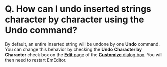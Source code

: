 # Q. How can I undo inserted strings character by character using the Undo command?

By default, an entire inserted string will be undone by one **Undo** command. You
can change this behavior by checking the
**Undo**
**Character by Character** check box on the
[**Edit** page](../../dlg/customize/edit/index) of the
[**Customize** dialog box](../../dlg/customize/index). You will then need to restart EmEditor.
